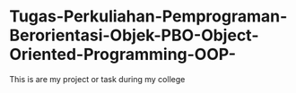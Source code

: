 # Tugas-Perkuliahan-Pemprograman-Berorientasi-Objek-PBO-Object-Oriented-Programming-OOP-
This is are my project or task during my college
